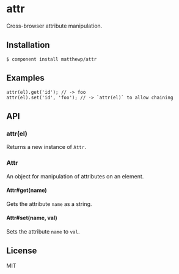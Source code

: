 # attr

  Cross-browser attribute manipulation.

## Installation

    $ component install matthewp/attr

## Examples

    attr(el).get('id'); // -> foo
	attr(el).set('id', 'foo'); // -> `attr(el)` to allow chaining

## API

### attr(el)

Returns a new instance of ``Attr``.

### Attr

An object for manipulation of attributes on an element.

#### Attr#get(name)

Gets the attribute ``name`` as a string.

#### Attr#set(name, val)

Sets the attribute ``name`` to ``val``.

## License

  MIT
